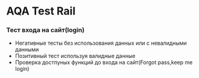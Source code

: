 # AQA Test Rail
### Тест входа на сайт(login)
- Негативные тесты без использования данных или с невалидными данными
- Позитивный тест используя валидные данные
- Проверка достпуных функций до входа на сайт(Forgot pass,keep me login)

